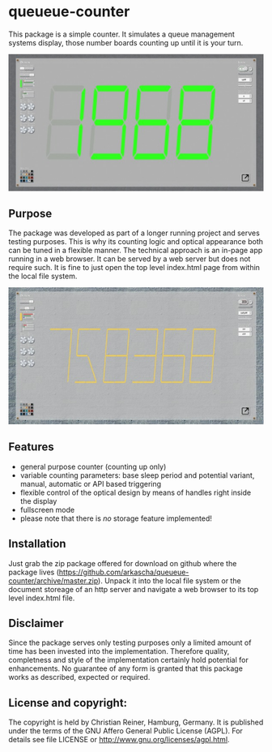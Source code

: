 queueue-counter
===============

This package is a simple counter. It simulates a queue management systems display, those number boards counting up until it is your turn. 

![Example](http://github.com/arkascha/queueue-counter/raw/master/doc/snapshot-1.jpg)

## Purpose
The package was developed as part of a longer running project and serves testing purposes. This is why its counting logic and optical appearance both can be tuned in a flexible manner. The technical approach is an in-page app running in a web browser. It can be served by a web server but does not require such. It is fine to just open the top level index.html page from within the local file system. 

![Example](http://github.com/arkascha/queueue-counter/raw/master/doc/snapshot-2.jpg)

## Features
- general purpose counter (counting up only)
- variable counting parameters: base sleep period and potential variant, manual, automatic or API based triggering
- flexible control of the optical design by means of handles right inside the display
- fullscreen mode
- please note that there is _no_ storage feature implemented!

## Installation
Just grab the zip package offered for download on github where the package lives (https://github.com/arkascha/queueue-counter/archive/master.zip). Unpack it into the local file system or the document storeage of an http server and navigate a web browser to its top level index.html file. 

## Disclaimer
Since the package serves only testing purposes only a limited amount of time has been invested into the implementation. Therefore quality, completness and style of the implementation certainly hold potential for enhancements. No guarantee of any form is granted that this package works as described, expected or required. 

## License and copyright: 
The copyright is held by Christian Reiner, Hamburg, Germany. It is published under the terms of the GNU Affero General Public License (AGPL). For details see file LICENSE or http://www.gnu.org/licenses/agpl.html. 
